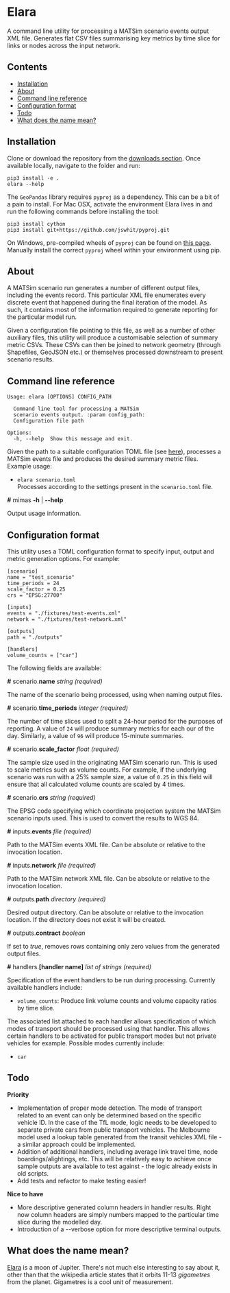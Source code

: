 # Elara

A command line utility for processing a MATSim scenario events output XML file. Generates flat CSV files summarising key metrics by time slice for links or nodes across the input network. 

## Contents
* [Installation](#markdown-header-installation)
* [About](#markdown-header-about)
* [Command line reference](#markdown-header-command-line-reference)
* [Configuration format](#markdown-header-configuration-format)
* [Todo](#markdown-header-todo)
* [What does the name mean?](#markdown-header-what-does-the-name-mean)

## Installation
Clone or download the repository from the [downloads section](https://bitbucket.org/arupdigital/elara/downloads/). Once available locally, navigate to the folder and run:
```
pip3 install -e .
elara --help
```

The ``GeoPandas`` library requires ``pyproj`` as a dependency. This can be a bit of a pain to install. For Mac OSX, activate the environment Elara lives in and run the following commands before installing the tool:
```
pip3 install cython
pip3 install git+https://github.com/jswhit/pyproj.git
```

On Windows, pre-compiled wheels of ``pyproj`` can be found on [this page](https://www.lfd.uci.edu/~gohlke/pythonlibs/). Manually install the correct ``pyproj`` wheel within your environment using pip.  

## About
A MATSim scenario run generates a number of different output files, including the events record. This particular XML file enumerates every discrete event that happened during the final iteration of the model. As such, it contains most of the information required to generate reporting for the particular model run. 

Given a configuration file pointing to this file, as well as a number of other auxiliary files, this utility will produce a customisable selection of summary metric CSVs. These CSVs can then be joined to network geometry (through Shapefiles, GeoJSON etc.) or themselves processed downstream to present scenario results. 

## Command line reference
```
Usage: elara [OPTIONS] CONFIG_PATH

  Command line tool for processing a MATSim
  scenario events output. :param config_path:
  Configuration file path

Options:
  -h, --help  Show this message and exit.
```

Given the path to a suitable configuration TOML file (see [here](#markdown-header-configuration-format)), processes a MATSim events file and produces the desired summary metric files. Example usage:

* ``elara scenario.toml``  
Processes according to the settings present in the ``scenario.toml`` file.

**#** mimas **-h** | **--help**

Output usage information.

## Configuration format
This utility uses a TOML configuration format to specify input, output and metric generation options. For example:
```
[scenario]
name = "test_scenario"
time_periods = 24
scale_factor = 0.25
crs = "EPSG:27700"

[inputs]
events = "./fixtures/test-events.xml"
network = "./fixtures/test-network.xml"

[outputs]
path = "./outputs"

[handlers]
volume_counts = ["car"]
```

The following fields are available:

**#** scenario.**name** *string* *(required)*

The name of the scenario being processed, using when naming output files.

**#** scenario.**time_periods** *integer* *(required)*

The number of time slices used to split a 24-hour period for the purposes of reporting. A value of ``24`` will produce summary metrics for each our of the day. Similarly, a value of ``96`` will produce 15-minute summaries.

**#** scenario.**scale_factor** *float* *(required)*

The sample size used in the originating MATSim scenario run. This is used to scale metrics such as volume counts. For example, if the underlying scenario was run with a 25% sample size, a value of ``0.25`` in this field will ensure that all calculated volume counts are scaled by 4 times.

**#** scenario.**crs** *string* *(required)*

The EPSG code specifying which coordinate projection system the MATSim scenario inputs used. This is used to convert the results to WGS 84. 

**#** inputs.**events** *file* *(required)*

Path to the MATSim events XML file. Can be absolute or relative to the invocation location.

**#** inputs.**network** *file* *(required)*

Path to the MATSim network XML file. Can be absolute or relative to the invocation location.

**#** outputs.**path** *directory* *(required)*

Desired output directory. Can be absolute or relative to the invocation location. If the directory does not exist it will be created.

**#** outputs.**contract** *boolean*

If set to *true*, removes rows containing only zero values from the generated output files. 

**#** handlers.**[handler name]** *list of strings* *(required)*

Specification of the event handlers to be run during processing. Currently available handlers include:

* ``volume_counts``: Produce link volume counts and volume capacity ratios by time slice.

The associated list attached to each handler allows specification of which modes of transport should be processed using that handler. This allows certain handlers to be activated for public transport modes but not private vehicles for example. Possible modes currently include:

* ``car``

## Todo

**Priority**

* Implementation of proper mode detection. The mode of transport related to an event can only be determined based on the specific vehicle ID. In the case of the TfL mode, logic needs to be developed to separate private cars from public transport vehicles. The Melbourne model used a lookup table generated from the transit vehicles XML file - a similar approach could be implemented.
* Addition of additional handlers, including average link travel time, node boardings/alightings, etc. This will be relatively easy to achieve once sample outputs are available to test against - the logic already exists in old scripts. 
* Add tests and refactor to make testing easier! 

**Nice to have**

* More descriptive generated column headers in handler results. Right now column headers are simply numbers mapped to the particular time slice during the modelled day. 
* Introduction of a --verbose option for more descriptive terminal outputs.

## What does the name mean?
[Elara]("https://en.wikipedia.org/wiki/Elara_(moon)") is a moon of Jupiter. There's not much else interesting to say about it, other than that the wikipedia article states that it orbits 11-13 *gigametres* from the planet. Gigametres is a cool unit of measurement. 
